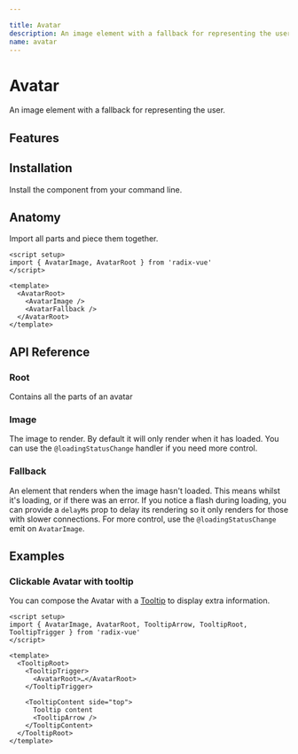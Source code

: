 ```yaml
---

title: Avatar
description: An image element with a fallback for representing the user.
name: avatar
---
```


# Avatar

<Description>
An image element with a fallback for representing the user.
</Description>

<ComponentPreview name="Avatar" />

## Features

<Highlights
  :features="[
    'Automatic and manual control over when the image renders.',
    'Fallback part accepts any children.',
    'Optionally delay fallback rendering to avoid content flashing.',
  ]"
/>

## Installation

Install the component from your command line.

<InstallationTabs value="radix-vue" />

## Anatomy

Import all parts and piece them together.

```vue
<script setup>
import { AvatarImage, AvatarRoot } from 'radix-vue'
</script>

<template>
  <AvatarRoot>
    <AvatarImage />
    <AvatarFallback />
  </AvatarRoot>
</template>
```

## API Reference

### Root

Contains all the parts of an avatar

<!-- @include: @/meta/AvatarRoot.md -->

### Image

The image to render. By default it will only render when it has loaded. You can use the `@loadingStatusChange` handler if you need more control.

<!-- @include: @/meta/AvatarImage.md -->

### Fallback

An element that renders when the image hasn't loaded. This means whilst it's loading, or if there was an error. If you notice a flash during loading, you can provide a `delayMs` prop to delay its rendering so it only renders for those with slower connections. For more control, use the `@loadingStatusChange` emit on `AvatarImage`.

<!-- @include: @/meta/AvatarFallback.md -->

## Examples

### Clickable Avatar with tooltip

You can compose the Avatar with a [Tooltip](/components/tooltip) to display extra information.

```vue line=6-7,9,11-15
<script setup>
import { AvatarImage, AvatarRoot, TooltipArrow, TooltipRoot, TooltipTrigger } from 'radix-vue'
</script>

<template>
  <TooltipRoot>
    <TooltipTrigger>
      <AvatarRoot>…</AvatarRoot>
    </TooltipTrigger>

    <TooltipContent side="top">
      Tooltip content
      <TooltipArrow />
    </TooltipContent>
  </TooltipRoot>
</template>
```
